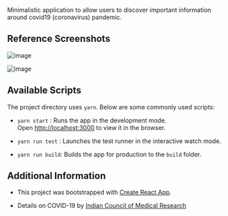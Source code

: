 Minimalistic application to allow users to discover important information around covid19 (coronavirus) pandemic.


## Reference Screenshots 

![image](https://user-images.githubusercontent.com/15953522/76711085-ebc7ff80-6732-11ea-9028-98778588136e.png)

![image](https://user-images.githubusercontent.com/15953522/76711083-e5398800-6732-11ea-84f4-bc5795bcf4da.png)

## Available Scripts

The project directory uses `yarn`. Below are some commonly used scripts:

- `yarn start` : Runs the app in the development mode.<br /> Open [http://localhost:3000](http://localhost:3000) to view it in the browser.

- `yarn run test` : Launches the test runner in the interactive watch mode.<br />

- `yarn run build`: Builds the app for production to the `build` folder.<br />

## Additional Information

- This project was bootstrapped with [Create React App](https://github.com/facebook/create-react-app).

- Details on COVID-19 by [Indian Council of Medical Research](https://icmr.nic.in/content/covid-19)
